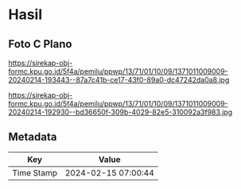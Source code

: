 # Hasil

## Foto C Plano

https://sirekap-obj-formc.kpu.go.id/5f4a/pemilu/ppwp/13/71/01/10/09/1371011009009-20240214-193443--87a7c41b-ce17-43f0-89a0-dc47242da0a8.jpg

https://sirekap-obj-formc.kpu.go.id/5f4a/pemilu/ppwp/13/71/01/10/09/1371011009009-20240214-192930--bd36650f-309b-4029-82e5-310092a3f983.jpg


## Metadata

| Key        | Value               |
| ---------- | ------------------- |
| Time Stamp | 2024-02-15 07:00:44 |



